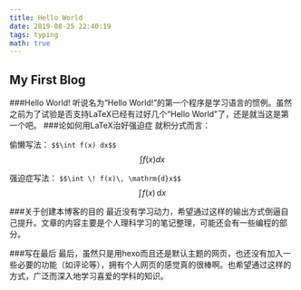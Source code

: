 ```yaml
---
title: Hello World
date: 2019-08-25 22:40:19
tags: typing
math: true
---
```

## My First Blog
###Hello World!
听说名为“Hello World!”的第一个程序是学习语言的惯例。虽然之前为了试验是否支持LaTeX已经有过好几个“Hello World”了，还是就当这是第一个吧。
###论如何用LaTeX治好强迫症
就积分式而言：

偷懒写法：
`$$\int f(x) dx$$`
$$\int f(x) dx$$

强迫症写法：
`$$\int \! f(x)\, \mathrm{d}x$$`
$$\int \! f(x)\, \mathrm{d}x$$

###关于创建本博客的目的
最近没有学习动力，希望通过这样的输出方式倒逼自己提升。文章的内容主要是个人理科学习的笔记整理，可能还会有一些编程的部分。

###写在最后
最后，虽然只是用hexo而且还是默认主题的网页，也还没有加入一些必要的功能（如评论等），拥有个人网页的感觉真的很棒啊。也希望通过这样的方式，广泛而深入地学习喜爱的学科的知识。
